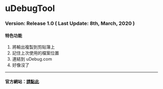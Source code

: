 # uDebugTool
### Version: Release 1.0  ( Last Update: 8th, March, 2020 )

#### 特色功能
1.  將輸出複製到剪貼簿上
2.  記住上次使用的檔案位置
3.  連結到 uDebug.com
4.  好像沒了 

***
#### 官方網站：[請點此](https://sites.google.com/mail.fcu.edu.tw/udebugtool/%E7%B0%A1%E4%BB%8B?authuser=0 "uDebugTool Official Website")
